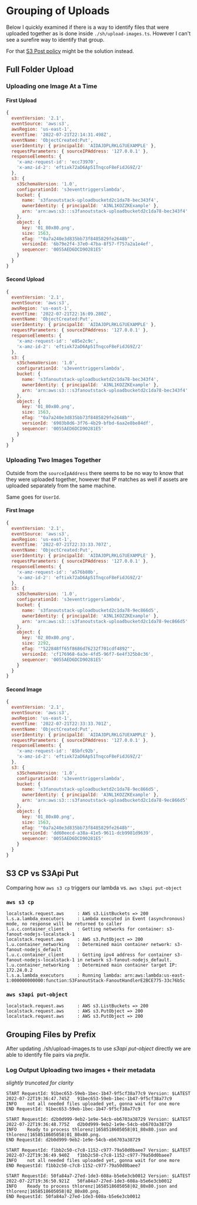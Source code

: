 # Grouping of Uploads

Below I quickly examined if there is a way to identify files that were uploaded together as is
done inside `./sh/upload-images.ts`. However I can't see a surefire way to identify that group.

For that [S3 Post
policy](https://docs.aws.amazon.com/AmazonS3/latest/API/sigv4-HTTPPOSTConstructPolicy.html)
might be the solution instead.

## Full Folder Upload

### Uploading one Image At a Time

#### First Upload

```js
{
  eventVersion: '2.1',
  eventSource: 'aws:s3',
  awsRegion: 'us-east-1',
  eventTime: '2022-07-21T22:14:31.498Z',
  eventName: 'ObjectCreated:Put',
  userIdentity: { principalId: 'AIDAJDPLRKLG7UEXAMPLE' },
  requestParameters: { sourceIPAddress: '127.0.0.1' },
  responseElements: {
    'x-amz-request-id': 'ecc73970',
    'x-amz-id-2': 'eftixk72aD6Ap51TnqcoF8eFidJG9Z/2'
  },
  s3: {
    s3SchemaVersion: '1.0',
    configurationId: 's3eventtriggerslambda',
    bucket: {
      name: 's3fanoutstack-uploadbucketd2c1da78-bec343f4',
      ownerIdentity: { principalId: 'A3NL1KOZZKExample' },
      arn: 'arn:aws:s3:::s3fanoutstack-uploadbucketd2c1da78-bec343f4'
    },
    object: {
      key: '01_80x80.png',
      size: 1563,
      eTag: '"0a7a240e3d835bb73f8485829fe2648b"',
      versionId: '6b79e2f4-37e0-47ba-8f57-f757a2a1e4ef',
      sequencer: '0055AED6DCD90281E5'
    }
  }
}
```

#### Second Upload

```js
{
  eventVersion: '2.1',
  eventSource: 'aws:s3',
  awsRegion: 'us-east-1',
  eventTime: '2022-07-21T22:16:09.280Z',
  eventName: 'ObjectCreated:Put',
  userIdentity: { principalId: 'AIDAJDPLRKLG7UEXAMPLE' },
  requestParameters: { sourceIPAddress: '127.0.0.1' },
  responseElements: {
    'x-amz-request-id': 'e85e2c9c',
    'x-amz-id-2': 'eftixk72aD6Ap51TnqcoF8eFidJG9Z/2'
  },
  s3: {
    s3SchemaVersion: '1.0',
    configurationId: 's3eventtriggerslambda',
    bucket: {
      name: 's3fanoutstack-uploadbucketd2c1da78-bec343f4',
      ownerIdentity: { principalId: 'A3NL1KOZZKExample' },
      arn: 'arn:aws:s3:::s3fanoutstack-uploadbucketd2c1da78-bec343f4'
    },
    object: {
      key: '01_80x80.png',
      size: 1563,
      eTag: '"0a7a240e3d835bb73f8485829fe2648b"',
      versionId: '6903b8d6-3f76-4b29-bfbd-6aa2e8be84df',
      sequencer: '0055AED6DCD90281E5'
    }
  }
}
```

### Uploading Two Images Together

Outside from the `sourceIpAddress` there seems to be no way to know that they were uploaded
together, however that IP matches as well if assets are uploaded separately from the same
machine.

Same goes for `UserId`.

#### First Image

```js
{
  eventVersion: '2.1',
  eventSource: 'aws:s3',
  awsRegion: 'us-east-1',
  eventTime: '2022-07-21T22:33:33.707Z',
  eventName: 'ObjectCreated:Put',
  userIdentity: { principalId: 'AIDAJDPLRKLG7UEXAMPLE' },
  requestParameters: { sourceIPAddress: '127.0.0.1' },
  responseElements: {
    'x-amz-request-id': 'a576b80b',
    'x-amz-id-2': 'eftixk72aD6Ap51TnqcoF8eFidJG9Z/2'
  },
  s3: {
    s3SchemaVersion: '1.0',
    configurationId: 's3eventtriggerslambda',
    bucket: {
      name: 's3fanoutstack-uploadbucketd2c1da78-9ec866d5',
      ownerIdentity: { principalId: 'A3NL1KOZZKExample' },
      arn: 'arn:aws:s3:::s3fanoutstack-uploadbucketd2c1da78-9ec866d5'
    },
    object: {
      key: '02_80x80.png',
      size: 2292,
      eTag: '"522848ff65f8686d76232f701cdf4892"',
      versionId: 'cf176968-6a3e-4fd5-96f7-6e4f325b8c36',
      sequencer: '0055AED6DCD90281E5'
    }
  }
}
```

#### Second Image

```js
{
  eventVersion: '2.1',
  eventSource: 'aws:s3',
  awsRegion: 'us-east-1',
  eventTime: '2022-07-21T22:33:33.701Z',
  eventName: 'ObjectCreated:Put',
  userIdentity: { principalId: 'AIDAJDPLRKLG7UEXAMPLE' },
  requestParameters: { sourceIPAddress: '127.0.0.1' },
  responseElements: {
    'x-amz-request-id': '85bfc92b',
    'x-amz-id-2': 'eftixk72aD6Ap51TnqcoF8eFidJG9Z/2'
  },
  s3: {
    s3SchemaVersion: '1.0',
    configurationId: 's3eventtriggerslambda',
    bucket: {
      name: 's3fanoutstack-uploadbucketd2c1da78-9ec866d5',
      ownerIdentity: { principalId: 'A3NL1KOZZKExample' },
      arn: 'arn:aws:s3:::s3fanoutstack-uploadbucketd2c1da78-9ec866d5'
    },
    object: {
      key: '01_80x80.png',
      size: 1563,
      eTag: '"0a7a240e3d835bb73f8485829fe2648b"',
      versionId: 'dd60eecd-a38a-41e5-9611-dcb9981d9639',
      sequencer: '0055AED6DCD90281E5'
    }
  }
}
```


## S3 CP vs S3Api Put

Comparing how `aws s3 cp` triggers our lambda vs. `aws s3api put-object`

### `aws s3 cp` 

```
localstack.request.aws     : AWS s3.ListBuckets => 200
l.s.a.lambda_executors     : Lambda executed in Event (asynchronous) mode, no response will be returned to caller
l.u.c.container_client     : Getting networks for container: s3-fanout-nodejs-localstack-1
localstack.request.aws     : AWS s3.PutObject => 200
l.u.container_networking   : Determined main container network: s3-fanout-nodejs_default
l.u.c.container_client     : Getting ipv4 address for container s3-fanout-nodejs-localstack-1 in network s3-fanout-nodejs_default.
l.u.container_networking   : Determined main container target IP: 172.24.0.2
l.s.a.lambda_executors     : Running lambda: arn:aws:lambda:us-east-1:000000000000:function:S3FanoutStack-FanoutHandlerE2BCE775-33c76b5c
```

### `aws s3api put-object`

```
localstack.request.aws     : AWS s3.ListBuckets => 200
localstack.request.aws     : AWS s3.PutObject => 200
localstack.request.aws     : AWS s3.PutObject => 200
```

## Grouping Files by Prefix

After updating ./sh/upload-images.ts to use _s3api put-object_ directly we are able to identify
file pairs via _prefix_.

### Log Output Uploading two images + their metadata

_slightly truncated for clarity_

```
START RequestId: 91bec653-59eb-1bec-1b47-9f5cf38a77c9 Version: $LATEST
2022-07-22T19:36:47.745Z   91bec653-59eb-1bec-1b47-9f5cf38a77c9    INFO    not all needed files uploaded yet, gonna wait for one more
END RequestId: 91bec653-59eb-1bec-1b47-9f5cf38a77c9

START RequestId: d2b0d999-9eb2-1e9e-54cb-eb6703a38729 Version: $LATEST
2022-07-22T19:36:48.775Z   d2b0d999-9eb2-1e9e-54cb-eb6703a38729    INFO    Ready to process thlorenz|1658518605058|01_80x80.json and thlorenz|1658518605058|01_80x80.png.
END RequestId: d2b0d999-9eb2-1e9e-54cb-eb6703a38729

START RequestId: f1bb2c50-c7c8-1152-c977-79a50d0baee7 Version: $LATEST
2022-07-22T19:36:49.940Z   f1bb2c50-c7c8-1152-c977-79a50d0baee7    INFO    not all needed files uploaded yet, gonna wait for one more
END RequestId: f1bb2c50-c7c8-1152-c977-79a50d0baee7

START RequestId: 50fa84a7-27ed-1de3-608a-b5e6e3cb0012 Version: $LATEST
2022-07-22T19:36:50.921Z   50fa84a7-27ed-1de3-608a-b5e6e3cb0012    INFO    Ready to process thlorenz|1658518605058|02_80x80.json and thlorenz|1658518605058|02_80x80.png.
END RequestId: 50fa84a7-27ed-1de3-608a-b5e6e3cb0012
```
